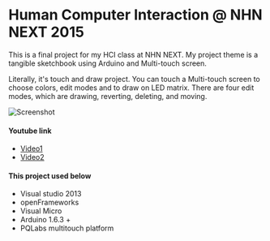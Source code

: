 # Human Computer Interaction @ NHN NEXT 2015

This is a final project for my HCI class at NHN NEXT. My project theme is a tangible sketchbook using Arduino and Multi-touch screen. 

Literally, it's touch and draw project. You can touch a Multi-touch screen to choose colors, edit modes and to draw on LED matrix. There are four edit modes, which are drawing, reverting, deleting, and moving. 

![Screenshot](https://github.com/hoonihooni/HCI/blob/master/images/20150604_172132.jpg)

#### Youtube link
* [Video1](https://www.youtube.com/watch?v=yHsemRp5Fnk&feature=youtu.be)
* [Video2](https://www.youtube.com/watch?v=zCNoBLtQw2M&feature=youtu.be)

#### This project used below
* Visual studio 2013  
* openFrameworks
* Visual Micro  
* Arduino 1.6.3 +  
* PQLabs multitouch platform  
